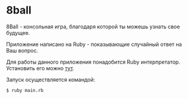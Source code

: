# 8ball

8Ball - консольная игра, благодаря которой ты можешь узнать свое будущее.

Приложение написано на Ruby - показывающие случайный ответ на Ваш вопрос.

Для работы данного приложения понадобится Ruby интерпретатор.
Установить его можно [тут](https://rubyinstaller.org/).

Запуск осуществляется командой:

```
$ ruby main.rb
```
